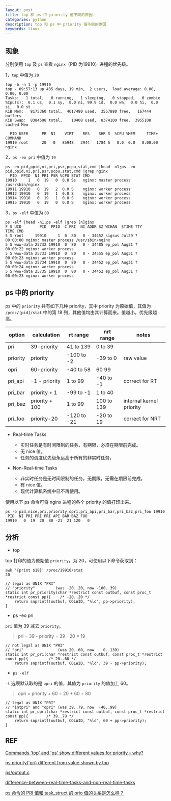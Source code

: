 ```yaml
---
layout: post
title: top 和 ps 中 priority 值不同的原因
categories: python
description: top 和 ps 中 priority 值不同的原因
keywords: linux
---
```


## 现象

分别使用 `top` 及 `ps` 查看 `nginx`（PID 为19910）进程的优先级。

1，`top` 中值为 `20`

```shell
top -b -n 1 -p 19910                              
top - 09:57:13 up 435 days, 19 min,  2 users,  load average: 0.00, 0.00, 0.00
Tasks:   1 total,   0 running,   1 sleeping,   0 stopped,   0 zombie
%Cpu(s):  0.1 us,  0.1 sy,  0.0 ni, 99.9 id,  0.0 wa,  0.0 hi,  0.0 si,  0.0 st
KiB Mem:   8175360 total,  4617480 used,  3557880 free,   167444 buffers
KiB Swap:  8384508 total,    10408 used,  8374100 free.  3955108 cached Mem

  PID USER      PR  NI    VIRT    RES    SHR S  %CPU %MEM     TIME+ COMMAND
19910 root      20   0   85948   2944   1784 S   0.0  0.0   0:00.00 nginx
```

2，`ps -eo pri` 中值为 `19`

```shell
ps -eo pid,ppid,ni,pri,psr,pcpu,stat,cmd |head -n1;ps -eo pid,ppid,ni,pri,psr,pcpu,stat,cmd |grep nginx
  PID  PPID  NI PRI PSR %CPU STAT CMD
19910     1   0  19   0  0.0 Ss   nginx: master process /usr/sbin/nginx
19911 19910   0  19   2  0.0 S    nginx: worker process
19912 19910   0  19   1  0.0 S    nginx: worker process
19914 19910   0  19   1  0.0 S    nginx: worker process
19915 19910   0  19   0  0.0 S    nginx: worker process
```

3，`ps -elf` 中值为 `80`

```shell
ps -elf |head -n1;ps -elf |grep [n]ginx
F S UID        PID  PPID  C PRI  NI ADDR SZ WCHAN  STIME TTY          TIME CMD
5 S root     19910     1  0  80   0 - 34452 sigsus Jul29 ?        00:00:00 nginx: master process /usr/sbin/nginx
5 S www-data 25732 19910  0  80   0 - 34485 ep_pol Aug31 ?        00:00:22 nginx: worker process
5 S www-data 25733 19910  0  80   0 - 34555 ep_pol Aug31 ?        00:00:23 nginx: worker process
5 S www-data 25734 19910  0  80   0 - 34452 ep_pol Aug31 ?        00:00:24 nginx: worker process
5 S www-data 25735 19910  0  80   0 - 34452 ep_pol Aug31 ?        00:00:23 nginx: worker process
```


## ps 中的 priority

ps 中的 `priority` 共有如下几种 priority，其中 priority 为原始值，其值为 `/proc/[pid]/stat` 中的第 18 列，其他值均由其计算而来。值越小，优先级越高。

| option   | calculation    | rt range     | nrt range  | notes                    |
|----------|----------------|--------------|------------|--------------------------|
| pri      | 39-priority    | 41 to 139    | 0 to 39    |                          |
| priority | priority       | -100 to -2   | -39 to 0   | raw value                |
| opri     | 60+priority    | -40 to 58    | 60 99      |                          |
| pri_api  | -1 - priority  | 1 to 99      | -40 to -1  | correct for RT           |
| pri_bar  | priority + 1   | -99 to -1    | 1 to 40    |                          |
| pri_baz  | priority + 100 | 1 to 99      | 100 to 139 | internal kernel priority |
| pri_foo  | priority-20    |  -120 to -21 | -20 to 19  | correct for NRT          |


 - Real-time Tasks
 
   - 实时任务是有时间限制的任务，有期限，必须在期限前完成。
   - 无 nice 值。
   - 任务的调度优先级永远高于所有的非实时任务，
 
 - Non-Real-time Tasks
 
   - 非实时任务是无时间限制的任务，无期限，无需在期限前完成。
   - 有 nice 值。
   - 现代计算机系统中已不再使用。
 
 使用以下 ps 命令可将 nginx 进程的各个 priority 的值打印出来。
 
 ```shell
 ps -o pid,nice,pri,priority,opri,pri_api,pri_bar,pri_baz,pri_foo 19910
  PID  NI PRI PRI PRI API BAR BAZ FOO
19910   0  19  20  80 -21  21 120   0
 ```

## 分析

 - top

top 打印的值为原始值 `priority`，为 20，可使用以下命令获取到：

```shell
awk '{print $18}' /proc/19910/stat  
20
```

```shell
// legal as UNIX "PRI"
// "priority"         (was -20..20, now -100..39)
static int pr_priority(char *restrict const outbuf, const proc_t *restrict const pp){    /* -20..20 */
    return snprintf(outbuf, COLWID, "%ld", pp->priority);
}
```

 - ps -eo pri
 
`pri` 值为 39 减去 `priority`。

> pri = 39 - priority = 39 - 20 = 19

```shell
// not legal as UNIX "PRI"
// "pri"               (was 20..60, now    0..139)
static int pr_pri(char *restrict const outbuf, const proc_t *restrict const pp){         /* 20..60 */
    return snprintf(outbuf, COLWID, "%ld", 39 - pp->priority);
```


 - `ps -elf`

`-l` 选项默认取的是 `opri` 的值，其值为 `priority` 的值加上 60。

> opri = priority + 60 = 20 + 60 = 80

```shell
// legal as UNIX "PRI"
// "intpri" and "opri" (was 39..79, now  -40..99)
static int pr_opri(char *restrict const outbuf, const proc_t *restrict const pp){        /* 39..79 */
    return snprintf(outbuf, COLWID, "%ld", 60 + pp->priority);
}
```

## REF

[Commands 'top' and 'ps' show different values for priority - why?](https://unix.stackexchange.com/questions/613717/commands-top-and-ps-show-different-values-for-priority-why#comment1146281_613727)

[ps priority('pri) different from value shown by top](https://gitlab.com/procps-ng/procps/-/issues/111)

[ps/output.c](https://gitlab.com/procps-ng/procps/-/blob/master/ps/output.c)

[difference-between-real-time-tasks-and-non-real-time-tasks](https://www.geeksforgeeks.org/difference-between-real-time-tasks-and-non-real-time-tasks/)

[ps 命令的 PRI 值和 task_struct 的 prio 值的关系是怎么样？](https://www.zhihu.com/question/272086181)


